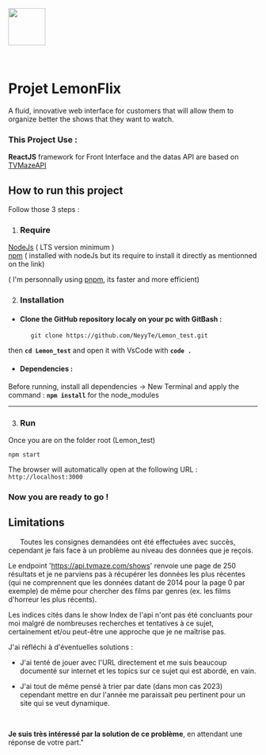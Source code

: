    <img width="75" src= "https://www.activateurdeprogres.fr/sites/default/files/activator_form/8iweJYPphuYFRF37XZ9p5uUV.png">    

&nbsp;  

# **Projet LemonFlix**  
 A fluid, innovative web interface for customers that will
allow them to organize better the shows that they want to watch.
### **This Project Use** :

**ReactJS** framework for Front Interface and the datas API are based on [TVMazeAPI](https://www.tvmaze.com/api)

## **How to run this project**

Follow those 3 steps :

1. ### **Require**

[NodeJs](https://nodejs.org/fr/download) ( LTS version minimum )  
[npm](https://docs.npmjs.com/downloading-and-installing-node-js-and-npm) ( installed with nodeJs but its require to install it directly as mentionned on the link)  

( I'm personnally using [pnpm](https://pnpm.io/fr/installation), its faster and more efficient)


2. ### **Installation**

* #### Clone the GitHub repository localy on your pc with GitBash :  
         git clone https://github.com/NeyyTe/Lemon_test.git

 then **`cd Lemon_test`** and open it with VsCode with **`code .`**

   * #### Dependencies :
  
Before running, install all dependencies -> New Terminal and apply the command : **`npm install`** for the node_modules

***

3. ### **Run**

Once you are on the folder root (Lemon_test)  

    npm start

The browser will automatically open at the following URL : `http://localhost:3000`

### **Now you are ready to go !**  


## **Limitations**

 &nbsp;&nbsp; &nbsp;&nbsp; Toutes les consignes demandées ont été effectuées avec succès, cependant je fais face à un problème au niveau des données que je reçois.

Le endpoint 'https://api.tvmaze.com/shows' renvoie une page de 250 résultats et je ne parviens pas à récupérer les données les plus récentes (qui ne comprennent que les données datant de 2014 pour la page 0 par exemple) de même pour chercher des films par genres (ex. les films d'horreur les plus récents).

Les indices cités dans le show Index de l'api n'ont pas été concluants pour moi malgré de nombreuses recherches et tentatives à ce sujet, certainement et/ou peut-être une approche que je ne maîtrise pas.

J'ai réfléchi à d'éventuelles solutions :

- J'ai tenté de jouer avec l'URL directement et me suis beaucoup documenté sur internet et les topics sur ce sujet qui est abordé, en vain.

- J'ai tout de même pensé à trier par date (dans mon cas 2023) cependant mettre en dur l'année me paraissait peu pertinent pour un site qui se veut dynamique.

&nbsp;  

**Je suis très intéressé par la solution de ce problème**, en attendant une réponse de votre part."







